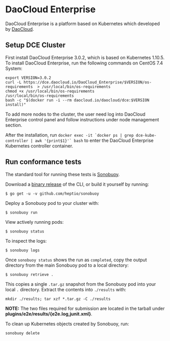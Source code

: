 # DaoCloud Enterprise

DaoCloud Enterprise is a platform based on Kubernetes which developed by [DaoCloud](https://www.daocloud.io).

## Setup DCE Cluster

First install DaoCloud Enterprise 3.0.2, which is based on Kubernetes 1.10.5.
To install DaoCloud Enterprise, run the following commands on CentOS 7.4 System:
```
export VERSION=3.0.2
curl -L https://dce.daocloud.io/DaoCloud_Enterprise/$VERSION/os-requirements  > /usr/local/bin/os-requirements
chmod +x /usr/local/bin/os-requirements
/usr/local/bin/os-requirements
bash -c "$(docker run -i --rm daocloud.io/daocloud/dce:$VERSION install)"
```
To add more nodes to the cluster, the user need log into DaoCloud Enterprise control panel and follow instructions under node management section.

After the installation, run ```docker exec -it `docker ps | grep dce-kube-controller | awk '{print$1}'` bash``` to enter the DaoCloud Enterprise Kubernetes controller container.

## Run conformance tests

The standard tool for running these tests is
[Sonobuoy](https://github.com/heptio/sonobuoy). 

Download a [binary release](https://github.com/heptio/sonobuoy/releases) of the CLI, or build it yourself by running:

```
$ go get -u -v github.com/heptio/sonobuoy
```

Deploy a Sonobuoy pod to your cluster with:

```
$ sonobuoy run
```

View actively running pods:

```
$ sonobuoy status 
```

To inspect the logs:

```
$ sonobuoy logs
```

Once `sonobuoy status` shows the run as `completed`, copy the output directory from the main Sonobuoy pod to
a local directory:

```
$ sonobuoy retrieve .
```

This copies a single `.tar.gz` snapshot from the Sonobuoy pod into your local
`.` directory. Extract the contents into `./results` with:

```
mkdir ./results; tar xzf *.tar.gz -C ./results
```

**NOTE:** The two files required for submission are located in the tarball under **plugins/e2e/results/{e2e.log,junit.xml}**. 

To clean up Kubernetes objects created by Sonobuoy, run:

```
sonobuoy delete
```
